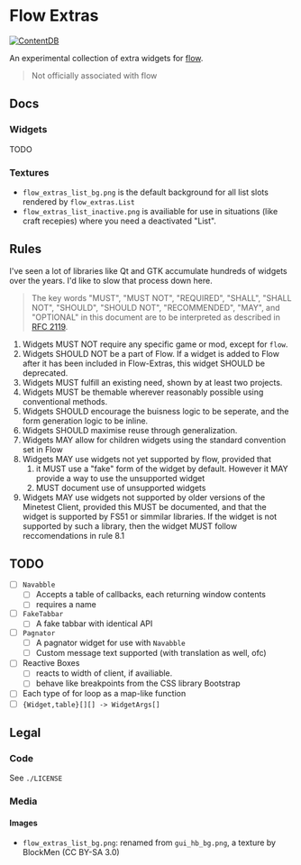 # Flow Extras

[![ContentDB](https://content.minetest.net/packages/lazerbeak12345/flow_extras/shields/downloads/)](https://content.minetest.net/packages/lazerbeak12345/flow_extras/)

An experimental collection of extra widgets for [flow].

> Not officially associated with flow

[flow]: https://github.com/luk3yx/minetest-flow

## Docs

### Widgets

TODO

### Textures

- `flow_extras_list_bg.png` is the default background for all list slots rendered by `flow_extras.List`
- `flow_extras_list_inactive.png` is availiable for use in situations (like craft recepies) where you need a deactivated "List".

## Rules

I've seen a lot of libraries like Qt and GTK accumulate hundreds of widgets over the years. I'd like to slow that process down here.

> The key words "MUST", "MUST NOT", "REQUIRED", "SHALL", "SHALL
> NOT", "SHOULD", "SHOULD NOT", "RECOMMENDED",  "MAY", and
> "OPTIONAL" in this document are to be interpreted as described in
> [RFC 2119](https://datatracker.ietf.org/doc/html/rfc2119).

1. Widgets MUST NOT require any specific game or mod, except for `flow`.
2. Widgets SHOULD NOT be a part of Flow. If a widget is added to Flow after it has been included in Flow-Extras, this widget SHOULD be deprecated.
3. Widgets MUST fulfill an existing need, shown by at least two projects.
4. Widgets MUST be themable wherever reasonably possible using conventional methods.
5. Widgets SHOULD encourage the buisness logic to be seperate, and the form generation logic to be inline.
6. Widgets SHOULD maximise reuse through generalization.
7. Widgets MAY allow for children widgets using the standard convention set in Flow
8. Widgets MAY use widgets not yet supported by flow, provided that
   1. it MUST use a "fake" form of the widget by default. However it MAY provide a way to use the unsupported widget
   2. MUST document use of unsupported widgets
9. Widgets MAY use widgets not supported by older versions of the Minetest Client, provided this MUST be documented, and that the widget is supported by FS51 or simmilar libraries. If the widget is not supported by such a library, then the widget MUST follow reccomendations in rule 8.1

## TODO

- [ ] `Navabble`
    - [ ] Accepts a table of callbacks, each returning window contents
    - [ ] requires a name
- [ ] `FakeTabbar`
    - [ ] A fake tabbar with identical API
- [ ] `Pagnator`
    - [ ] A pagnator widget for use with `Navabble`
    - [ ] Custom message text supported (with translation as well, ofc)
- [ ] Reactive Boxes
    - [ ] reacts to width of client, if availiable.
    - [ ] behave like breakpoints from the CSS library Bootstrap
- [ ] Each type of for loop as a map-like function
- [ ] `{Widget,table}[][] -> WidgetArgs[]`

## Legal

### Code

See `./LICENSE`

### Media

#### Images

- `flow_extras_list_bg.png`: renamed from `gui_hb_bg.png`, a texture by BlockMen (CC BY-SA 3.0)
